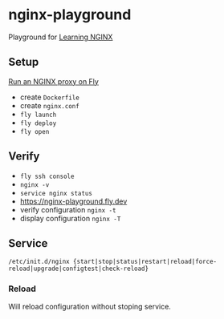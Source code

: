 # nginx-playground

Playground for [Learning NGINX](https://www.linkedin.com/learning/learning-nginx-17014605)

## Setup

[Run an NGINX proxy on Fly](https://fly.io/docs/app-guides/global-nginx-proxy/)

* create `Dockerfile`
* create `nginx.conf`
* `fly launch`
* `fly deploy`
* `fly open`

## Verify

* `fly ssh console`
* `nginx -v`
* `service nginx status`
* https://nginx-playground.fly.dev
* verify configuration `nginx -t`
* display configuration `nginx -T`

## Service

```
/etc/init.d/nginx {start|stop|status|restart|reload|force-reload|upgrade|configtest|check-reload}
```

### Reload

Will reload configuration without stoping service.
